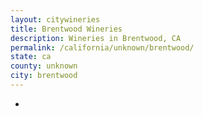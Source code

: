 ```yaml
---
layout: citywineries
title: Brentwood Wineries
description: Wineries in Brentwood, CA
permalink: /california/unknown/brentwood/
state: ca
county: unknown
city: brentwood
---
```

-
